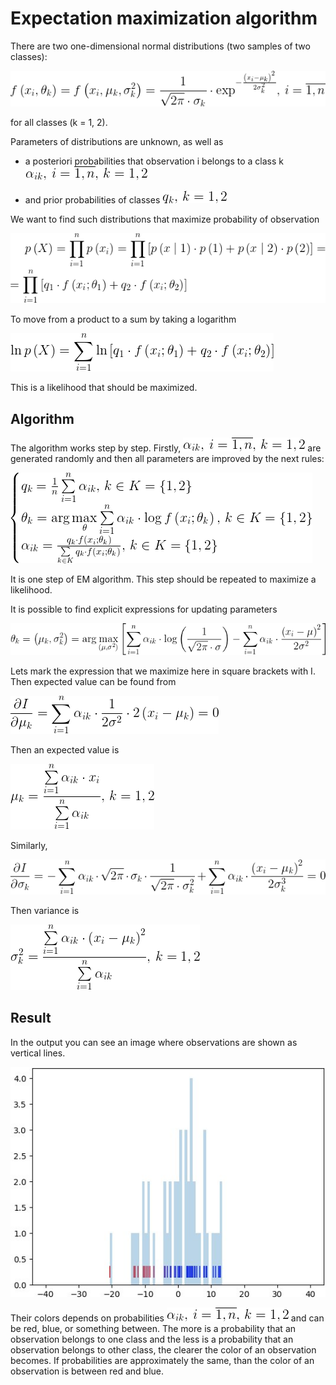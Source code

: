 # Expectation maximization algorithm

There are two one-dimensional normal distributions (two samples of two classes):

![Normal distribution](images/normal_distribution.png)
<!-- f\left(x_i, \theta_k \right ) =
f\left(x_i, \mu_k, \sigma_k^2 \right )=
\frac{1}{\sqrt{2\pi} \cdot \sigma_k} \cdot
\exp^{-\frac{\left(x_i - \mu_k \right )^2}{2\sigma_k^2}}, \,
i = \overline{1, n} -->

for all classes (k = 1, 2).

Parameters of distributions are unknown, as well as
- a posteriori probabilities that observation i belongs to a class k
![alpha](images/alpha.png)
<!-- \alpha_{ik}, \, i = \overline{1, n} , \, k = 1, 2 -->
- and prior probabilities of classes
![q](images/q.png)
<!-- q_k, \, k = 1, 2 -->

We want to find such distributions that maximize probability of observation

![Observation probability](images/observation_probability.png)
<!-- p\left(X \right ) =
\prod \limits_{i = 1}^n p\left(x_i \right ) =
\prod \limits_{i = 1}^n
\left[ p \left(x \; \middle| \; 1 \right ) \cdot p \left(1 \right ) + p \left(x \; \middle| \; 2 \right ) \cdot p \left(2 \right )\right ] = \\
= \prod \limits_{i = 1}^n
\left[ q_1 \cdot f \left( x_i; \theta_1 \right ) + q_2 \cdot f\left(x_i; \theta_2 \right ) \right] -->

To move from a product to a sum by taking a logarithm

![Likelihood](images/likelihood.png)
<!-- \ln p\left(X \right ) =
\sum\limits_{i = 1}^n
\ln\left[ q_1 \cdot f \left( x_i; \theta_1 \right ) + q_2 \cdot f\left(x_i; \theta_2 \right ) \right] -->

This is a likelihood that should be maximized.

## Algorithm

The algorithm works step by step.
Firstly,
![alpha](images/alpha.png)
are generated randomly and then all parameters are improved by the next rules:

![EM step](images/em_step.png)
<!-- \begin{cases}
q_k = \frac{1}{n} \sum\limits_{i=1}^n \alpha_{ik}, \, k \in K = \left\{1, 2\right\} \\
\theta_k = \arg\max\limits_{\theta} \sum\limits_{i=1}^n \alpha_{ik} \cdot \log f\left(x_i;\theta_k \right ), \, k \in K = \left\{ 1, 2 \right\} \\
\alpha_{ik} = \frac{q_k \cdot f \left(x_i; \theta_k \right )}{\sum\limits_{k\in K}q_k \cdot f\left(x_i;\theta_k \right )}, \, k \in K=\left\{1, 2\right\}
\end{cases} -->

It is one step of EM algorithm.
This step should be repeated to maximize a likelihood.

It is possible to find explicit expressions for updating parameters

![argmax for parameters](images/argmax.png)
<!-- \theta_k =
\left(\mu_k, \sigma_k^2 \right ) =
\arg\max\limits_{\left(\mu, \sigma^2 \right)} \left[ \sum \limits_{i=1}^n \alpha_{ik} \cdot \log \left(\frac{1}{\sqrt{2\pi} \cdot \sigma} \right ) - \sum \limits_{i=1}^n \alpha_{ik} \cdot \frac{\left(x_i - \mu \right)^2}{2\sigma^2} \right ] -->

Lets mark the expression that we maximize here in square brackets with I.
Then expected value can be found from

![Expression to find expected value](images/find_mu.png)
<!--  \frac{\partial I}{\partial \mu_k} =
\sum\limits_{i=1}^n \alpha_{ik} \cdot \frac{1}{2\sigma^2} \cdot 2\left(x_i - \mu_k \right ) = 0 -->

Then an expected value is

![Expected value](images/mu.png)
<!--  \mu_k =
\frac{\sum\limits_{i=1}^n \alpha_{ik} \cdot x_i}{\sum\limits_{i=1}^n \alpha_{ik}}, \,
k = 1,2 -->

Similarly,

![Expression to find variance](images/find_sigma.png)
<!--  \frac{\partial I}{\partial \sigma_k} = -\sum \limits_{i=1}^n \alpha_{ik} \cdot\sqrt{2\pi} \cdot \sigma_k  \cdot \frac{1}{\sqrt{2 \pi} \cdot \sigma_k^2} + \sum\limits_{i=1}^n \alpha_{ik} \cdot \frac{\left( x_i - \mu_k \right )^2}{2\sigma_k^3} = 0 -->

Then variance is

![Variance](images/sigma.png)
<!--  \sigma_k^2 = \frac{\sum\limits_{i=1}^n \alpha_{ik} \cdot \left( x_i -
\mu_k \right )^2}{\sum\limits_{i=1}^n \alpha_{ik}}, \, k = 1, 2 -->

## Result

In the output you can see an image where observations are shown as vertical lines.

![Result](images/result.png)

Their colors depends on probabilities
![alpha](images/alpha.png) and can be red, blue, or something between.
The more is a probability that an observation belongs to one class
and the less is a probability that an observation belongs to other class,
the clearer the color of an observation becomes.
If probabilities are approximately the same,
than the color of an observation is between red and blue.
